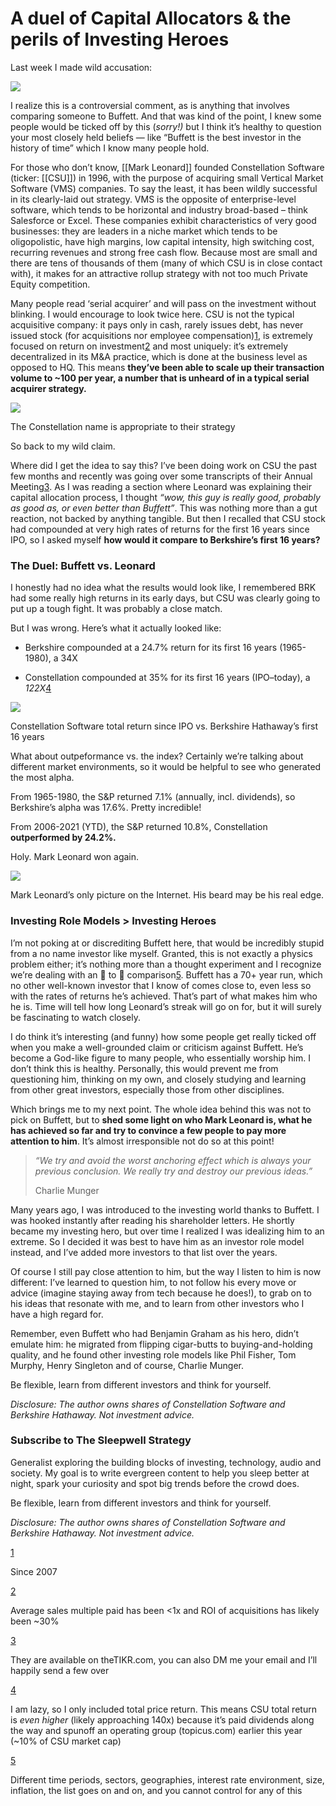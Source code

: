 # A duel of Capital Allocators & the perils of Investing Heroes




Last week I made wild accusation:

[![](https://cdn.substack.com/image/fetch/w_1456,c_limit,f_auto,q_auto:good,fl_progressive:steep/https%3A%2F%2Fbucketeer-e05bbc84-baa3-437e-9518-adb32be77984.s3.amazonaws.com%2Fpublic%2Fimages%2F2bc22126-1985-4f22-81b5-ab7524c38397_1024x292.png)](https://cdn.substack.com/image/fetch/f_auto,q_auto:good,fl_progressive:steep/https%3A%2F%2Fbucketeer-e05bbc84-baa3-437e-9518-adb32be77984.s3.amazonaws.com%2Fpublic%2Fimages%2F2bc22126-1985-4f22-81b5-ab7524c38397_1024x292.png)

I realize this is a controversial comment, as is anything that involves comparing someone to Buffett. And that was kind of the point, I knew some people would be ticked off by this (_sorry!)_ but I think it’s healthy to question your most closely held beliefs — like “Buffett is the best investor in the history of time” which I know many people hold.

For those who don’t know, [[Mark Leonard]]  founded Constellation Software (ticker: [[CSU]]) in 1996, with the purpose of acquiring small Vertical Market Software (VMS) companies. To say the least, it has been wildly successful in its clearly-laid out strategy. VMS is the opposite of enterprise-level software, which tends to be horizontal and industry broad-based – think Salesforce or Excel. These companies exhibit characteristics of very good businesses: they are leaders in a niche market which tends to be oligopolistic, have high margins, low capital intensity, high switching cost, recurring revenues and strong free cash flow. Because most are small and there are tens of thousands of them (many of which CSU is in close contact with), it makes for an attractive rollup strategy with not too much Private Equity competition.

Many people read ‘serial acquirer’ and will pass on the investment without blinking. I would encourage to look twice here. CSU is not the typical acquisitive company: it pays only in cash, rarely issues debt, has never issued stock (for acquisitions nor employee compensation)[1](https://sleepwell.substack.com/p/a-duel-of-capital-allocators-and#footnote-1), is extremely focused on return on investment[2](https://sleepwell.substack.com/p/a-duel-of-capital-allocators-and#footnote-2) and most uniquely: it’s extremely decentralized in its M&A practice, which is done at the business level as opposed to HQ. This means **they’ve been able to scale up their transaction volume to ~100 per year, a number that is unheard of in a typical serial acquirer strategy.**

[![](https://cdn.substack.com/image/fetch/w_1456,c_limit,f_auto,q_auto:good,fl_progressive:steep/https%3A%2F%2Fbucketeer-e05bbc84-baa3-437e-9518-adb32be77984.s3.amazonaws.com%2Fpublic%2Fimages%2F0ec7d665-8b25-4227-868b-65addd923753_587x551.png)](https://cdn.substack.com/image/fetch/f_auto,q_auto:good,fl_progressive:steep/https%3A%2F%2Fbucketeer-e05bbc84-baa3-437e-9518-adb32be77984.s3.amazonaws.com%2Fpublic%2Fimages%2F0ec7d665-8b25-4227-868b-65addd923753_587x551.png)

The Constellation name is appropriate to their strategy

So back to my wild claim.

Where did I get the idea to say this? I’ve been doing work on CSU the past few months and recently was going over some transcripts of their Annual Meeting[3](https://sleepwell.substack.com/p/a-duel-of-capital-allocators-and#footnote-3). As I was reading a section where Leonard was explaining their capital allocation process, I thought _“wow, this guy is really good, probably as good as, or even better than Buffett”_. This was nothing more than a gut reaction, not backed by anything tangible. But then I recalled that CSU stock had compounded at very high rates of returns for the first 16 years since IPO, so I asked myself **how would it compare to Berkshire’s first 16 years?**

### The Duel: Buffett vs. Leonard

I honestly had no idea what the results would look like, I remembered BRK had some really high returns in its early days, but CSU was clearly going to put up a tough fight. It was probably a close match.

But I was wrong. Here’s what it actually looked like:

-   Berkshire compounded at a 24.7% return for its first 16 years (1965-1980), a 34X
    
-   Constellation compounded at 35% for its first 16 years (IPO–today), a _122X_[4](https://sleepwell.substack.com/p/a-duel-of-capital-allocators-and#footnote-4)
    

[![](https://cdn.substack.com/image/fetch/w_1456,c_limit,f_auto,q_auto:good,fl_progressive:steep/https%3A%2F%2Fbucketeer-e05bbc84-baa3-437e-9518-adb32be77984.s3.amazonaws.com%2Fpublic%2Fimages%2F64bcce61-d8f1-4320-8f90-5f237e0ef3be_600x371.png)](https://cdn.substack.com/image/fetch/f_auto,q_auto:good,fl_progressive:steep/https%3A%2F%2Fbucketeer-e05bbc84-baa3-437e-9518-adb32be77984.s3.amazonaws.com%2Fpublic%2Fimages%2F64bcce61-d8f1-4320-8f90-5f237e0ef3be_600x371.png)

Constellation Software total return since IPO vs. Berkshire Hathaway’s first 16 years

What about outpeformance vs. the index? Certainly we’re talking about different market environments, so it would be helpful to see who generated the most alpha.

From 1965-1980, the S&P returned 7.1% (annually, incl. dividends), so Berkshire’s alpha was 17.6%. Pretty incredible!

From 2006-2021 (YTD), the S&P returned 10.8%, Constellation **outperformed by 24.2%.**

Holy. Mark Leonard won again.

[![](https://cdn.substack.com/image/fetch/w_1456,c_limit,f_auto,q_auto:good,fl_progressive:steep/https%3A%2F%2Fbucketeer-e05bbc84-baa3-437e-9518-adb32be77984.s3.amazonaws.com%2Fpublic%2Fimages%2Fae360466-d6a0-487e-a28d-3c70ab784238_814x716.jpeg)](https://cdn.substack.com/image/fetch/f_auto,q_auto:good,fl_progressive:steep/https%3A%2F%2Fbucketeer-e05bbc84-baa3-437e-9518-adb32be77984.s3.amazonaws.com%2Fpublic%2Fimages%2Fae360466-d6a0-487e-a28d-3c70ab784238_814x716.jpeg)

Mark Leonard’s only picture on the Internet. His beard may be his real edge.

### Investing Role Models > Investing Heroes

I’m not poking at or discrediting Buffett here, that would be incredibly stupid from a no name investor like myself. Granted, this is not exactly a physics problem either; it’s nothing more than a thought experiment and I recognize we’re dealing with an 🍎 to 🍊 comparison[5](https://sleepwell.substack.com/p/a-duel-of-capital-allocators-and#footnote-5). Buffett has a 70+ year run, which no other well-known investor that I know of comes close to, even less so with the rates of returns he’s achieved. That’s part of what makes him who he is. Time will tell how long Leonard’s streak will go on for, but it will surely be fascinating to watch closely.

I do think it’s interesting (and funny) how some people get really ticked off when you make a well-grounded claim or criticism against Buffett. He’s become a God-like figure to many people, who essentially worship him. I don’t think this is healthy. Personally, this would prevent me from questioning him, thinking on my own, and closely studying and learning from other great investors, especially those from other disciplines.

Which brings me to my next point. The whole idea behind this was not to pick on Buffett, but to **shed some light on who Mark Leonard is, what he has achieved so far and try to convince a few people to pay more attention to him**. It’s almost irresponsible not do so at this point! 

> _“We try and avoid the worst anchoring effect which is always your previous conclusion. We really try and destroy our previous ideas.”_
> 
> Charlie Munger

Many years ago, I was introduced to the investing world thanks to Buffett. I was hooked instantly after reading his shareholder letters. He shortly became my investing hero, but over time I realized I was idealizing him to an extreme. So I decided it was best to have him as an investor role model instead, and I’ve added more investors to that list over the years.

Of course I still pay close attention to him, but the way I listen to him is now different: I’ve learned to question him, to not follow his every move or advice (imagine staying away from tech because he does!), to grab on to his ideas that resonate with me, and to learn from other investors who I have a high regard for.

Remember, even Buffett who had Benjamin Graham as his hero, didn’t emulate him: he migrated from flipping cigar-butts to buying-and-holding quality, and he found other investing role models like Phil Fisher, Tom Murphy, Henry Singleton and of course, Charlie Munger.

Be flexible, learn from different investors and think for yourself. 

_Disclosure: The author owns shares of Constellation Software and Berkshire Hathaway. Not investment advice._

### Subscribe to **The Sleepwell Strategy**

Generalist exploring the building blocks of investing, technology, audio and society. My goal is to write evergreen content to help you sleep better at night, spark your curiosity and spot big trends before the crowd does.

Be flexible, learn from different investors and think for yourself. 

_Disclosure: The author owns shares of Constellation Software and Berkshire Hathaway. Not investment advice._

[1](https://sleepwell.substack.com/p/a-duel-of-capital-allocators-and#footnote-anchor-1)

Since 2007

[2](https://sleepwell.substack.com/p/a-duel-of-capital-allocators-and#footnote-anchor-2)

Average sales multiple paid has been <1x and ROI of acquisitions has likely been ~30%

[3](https://sleepwell.substack.com/p/a-duel-of-capital-allocators-and#footnote-anchor-3)

They are available on theTIKR.com, you can also DM me your email and I’ll happily send a few over

[4](https://sleepwell.substack.com/p/a-duel-of-capital-allocators-and#footnote-anchor-4)

I am lazy, so I only included total price return. This means CSU total return is _even higher_ (likely approaching 140x) because it’s paid dividends along the way and spunoff an operating group (topicus.com) earlier this year (~10% of CSU market cap)

[5](https://sleepwell.substack.com/p/a-duel-of-capital-allocators-and#footnote-anchor-5)

Different time periods, sectors, geographies, interest rate environment, size, inflation, the list goes on and on, and you cannot control for any of this